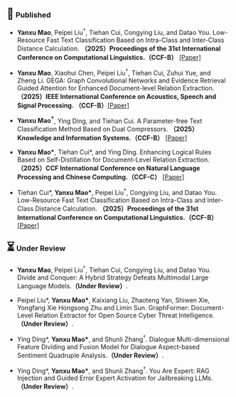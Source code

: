 

<h3><span style="font-size:1.5em;">🏅</span> <strong>Published</strong></h3>

- <strong>Yanxu Mao</strong>, Peipei Liu<sup>†</sup>, Tiehan Cui, Congying Liu, and Datao You. Low-Resource Fast Text Classification Based on Intra-Class and Inter-Class Distance Calculation. <strong>（2025）Proceedings of the 31st International Conference on Computational Linguistics.（CCF-B）</strong> [[Paper]](https://aclanthology.org/2025.coling-main.70/)

- <strong>Yanxu Mao</strong>, Xiaohui Chen, Peipei Liu<sup>†</sup>, Tiehan Cui, Zuhui Yue, and Zheng Li. GEGA: Graph Convolutional Networks and Evidence Retrieval Guided Attention for Enhanced Document-level Relation Extraction. <strong>（2025）IEEE International Conference on Acoustics, Speech and Signal Processing. （CCF-B）</strong>[[Paper]](https://ieeexplore.ieee.org/document/10889649)

- <strong>Yanxu Mao<sup>†</sup></strong>, Ying Ding, and Tiehan Cui. A Parameter-free Text Classification Method Based on Dual Compressors. <strong>（2025）Knowledge and Information Systems.（CCF-B）</strong> [[Paper]](https://link.springer.com/article/10.1007/s10115-024-02335-9)

- <strong>Yanxu Mao*</strong>, Tiehan Cui*, and Ying Ding. Enhancing Logical Rules Based on Self-Distillation for Document-Level Relation Extraction. <strong>（2025）CCF International Conference on Natural Language Processing and Chinese Computing.（CCF-C）</strong> [[Paper]](https://link.springer.com/chapter/10.1007/978-981-97-9431-7_31)

- Tiehan Cui*, <strong>Yanxu Mao*</strong>, Peipei Liu<sup>†</sup>, Congying Liu, and Datao You. Low-Resource Fast Text Classification Based on Intra-Class and Inter-Class Distance Calculation. <strong>（2025）Proceedings of the 31st International Conference on Computational Linguistics.（CCF-B）</strong> [[Paper]](https://aclanthology.org/2025.coling-main.70/)


<h3><span style="font-size:1.5em;">⏳</span> <strong>Under Review</strong></h3>

- <strong>Yanxu Mao</strong>, Peipei Liu<sup>†</sup>, Tiehan Cui, Congying Liu, and Datao You. Divide and Conquer: A Hybrid Strategy Defeats Multimodal Large Language Models.<strong>（Under Review）</strong>.

- Peipei Liu*, <strong>Yanxu Mao*</strong>, Kaixiang Liu, Zhaoteng Yan, Shiwen Xie, Yongfang Xie Hongsong Zhu and  Limin Sun. GraphFormer: Document-Level Relation Extractor for Open Source Cyber Threat Intelligence.<strong>（Under Review）</strong>.

- Ying Ding*, <strong>Yanxu Mao*</strong>, and Shunli Zhang<sup>†</sup>. Dialogue Multi-dimensional Feature Dividing and Fusion Model for Dialogue Aspect-based Sentiment Quadruple Analysis.<strong>（Under Review）</strong>.

- Ying Ding*, <strong>Yanxu Mao*</strong>, and Shunli Zhang<sup>†</sup>. You Are Expert: RAG Injection and Guided Error Expert Activation for Jailbreaking LLMs.<strong>（Under Review）</strong>.